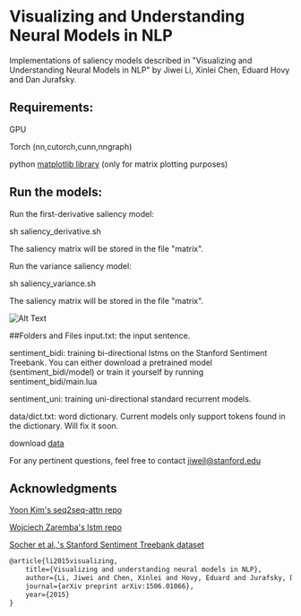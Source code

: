 # Visualizing and Understanding Neural Models in NLP
Implementations of saliency models described in "Visualizing and Understanding Neural Models in NLP" by Jiwei Li, Xinlei Chen, Eduard Hovy and Dan Jurafsky.

## Requirements:
GPU

Torch (nn,cutorch,cunn,nngraph)

python [matplotlib library](http://matplotlib.org/) (only for matrix plotting purposes)

## Run the models:
Run the first-derivative saliency model:

sh saliency_derivative.sh

The saliency matrix will be stored in the file "matrix". 

Run the variance saliency model:

sh saliency_variance.sh

The saliency matrix will be stored in the file "matrix". 


![Alt Text](http://stanford.edu/~jiweil/visual1.png)

##Folders and Files
input.txt: the input sentence.

sentiment_bidi: training bi-directional lstms on the Stanford Sentiment Treebank. You can either download a pretrained model (sentiment_bidi/model) or train it yourself by running sentiment_bidi/main.lua

sentiment_uni: training uni-directional standard recurrent models. 

data/dict.txt: word dictionary. Current models only support tokens found in the dictionary. Will fix it soon.

download [data](http://cs.stanford.edu/~bdlijiwei/visual_data.tar)

For any pertinent questions, feel free to contact jiweil@stanford.edu


## Acknowledgments

[Yoon Kim's seq2seq-attn repo](https://github.com/harvardnlp/seq2seq-attn)

[Wojciech Zaremba's lstm repo](https://github.com/wojzaremba/lstm)

[Socher et al.,'s Stanford Sentiment Treebank dataset](http://nlp.stanford.edu/sentiment/index.html)

```latex
@article{li2015visualizing,
    title={Visualizing and understanding neural models in NLP},
    author={Li, Jiwei and Chen, Xinlei and Hovy, Eduard and Jurafsky, Dan},
    journal={arXiv preprint arXiv:1506.01066},
    year={2015}
}
